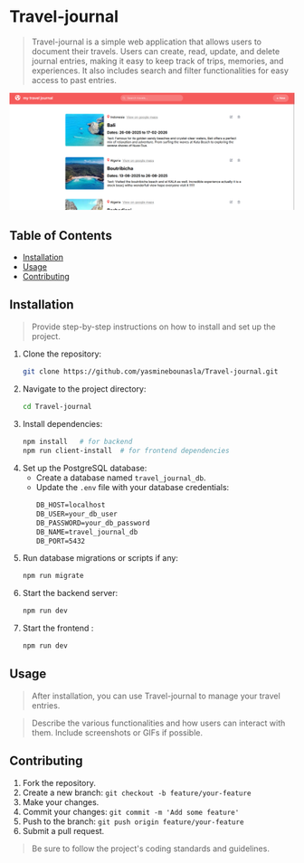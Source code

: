 # Travel-journal

> Travel-journal is a simple web application that allows users to document their travels. Users can create, read, update, and delete journal entries, making it easy to keep track of trips, memories, and experiences. It also includes search and filter functionalities for easy access to past entries.

![Travel-journal Screenshot](frontend/src/assets/image.png)

## Table of Contents

- [Installation](#installation)
- [Usage](#usage)
- [Contributing](#contributing)

## Installation

> Provide step-by-step instructions on how to install and set up the project.

1. Clone the repository:
    ```bash
    git clone https://github.com/yasminebounasla/Travel-journal.git
    ```
2. Navigate to the project directory:
    ```bash
    cd Travel-journal
    ```
3. Install dependencies:
    ```bash
    npm install   # for backend
    npm run client-install  # for frontend dependencies
    ```
4. Set up the PostgreSQL database:
    - Create a database named `travel_journal_db`.
    - Update the `.env` file with your database credentials:
      ```
      DB_HOST=localhost
      DB_USER=your_db_user
      DB_PASSWORD=your_db_password
      DB_NAME=travel_journal_db
      DB_PORT=5432
      ```
5. Run database migrations or scripts if any:
    ```bash
    npm run migrate
    ```
6. Start the backend server:
    ```bash
    npm run dev
    ```
7. Start the frontend :
    ```bash
    npm run dev
    ```


## Usage

> After installation, you can use Travel-journal to manage your travel entries.

> Describe the various functionalities and how users can interact with them. Include screenshots or GIFs if possible.

## Contributing

1.  Fork the repository.
2.  Create a new branch: `git checkout -b feature/your-feature`
3.  Make your changes.
4.  Commit your changes: `git commit -m 'Add some feature'`
5.  Push to the branch: `git push origin feature/your-feature`
6.  Submit a pull request.

> Be sure to follow the project's coding standards and guidelines.
